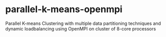 # parallel-k-means-openmpi
Parallel K-means Clustering with multiple data partitioning techniques and dynamic loadbalancing using OpenMPI on cluster of 8-core processors
